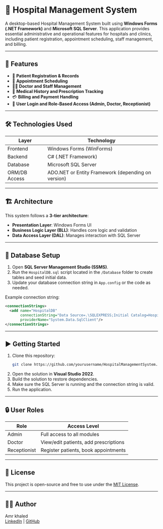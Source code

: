 # 🏥 Hospital Management System

A desktop-based Hospital Management System built using **Windows Forms (.NET Framework)** and **Microsoft SQL Server**. This application provides essential administrative and operational features for hospitals and clinics, including patient registration, appointment scheduling, staff management, and billing.

---

## 📌 Features

- 🧾 **Patient Registration & Records**
- 📅 **Appointment Scheduling**
- 🧑‍⚕️ **Doctor and Staff Management**
- 💊 **Medical History and Prescription Tracking**
- 💳 **Billing and Payment Handling**
- 🔐 **User Login and Role-Based Access (Admin, Doctor, Receptionist)**

---

## 🛠️ Technologies Used

| Layer         | Technology            |
|---------------|------------------------|
| Frontend      | Windows Forms (WinForms) |
| Backend       | C# (.NET Framework)   |
| Database      | Microsoft SQL Server  |
| ORM/DB Access | ADO.NET or Entity Framework (depending on version) |

---

## 🏗️ Architecture

This system follows a **3-tier architecture**:
- **Presentation Layer**: Windows Forms UI
- **Business Logic Layer (BLL)**: Handles core logic and validation
- **Data Access Layer (DAL)**: Manages interaction with SQL Server

---

## 💾 Database Setup

1. Open **SQL Server Management Studio (SSMS)**.
2. Run the `HospitalDB.sql` script located in the `/Database` folder to create tables and seed initial data.
3. Update your database connection string in `App.config` or the code as needed.

Example connection string:
```xml
<connectionStrings>
  <add name="HospitalDB"
       connectionString="Data Source=.\SQLEXPRESS;Initial Catalog=HospitalDB;Integrated Security=True"
       providerName="System.Data.SqlClient"/>
</connectionStrings>
```

---

## ▶️ Getting Started

1. Clone this repository:
   ```bash
   git clone https://github.com/yourusername/HospitalManagementSystem.git
   ```
2. Open the solution in **Visual Studio 2022**.
3. Build the solution to restore dependencies.
4. Make sure the SQL Server is running and the connection string is valid.
5. Run the application.

---

## 🔒 User Roles

| Role        | Access Level                        |
|-------------|-------------------------------------|
| Admin       | Full access to all modules          |
| Doctor      | View/edit patients, add prescriptions |
| Receptionist| Register patients, book appointments |

---

## 📄 License

This project is open-source and free to use under the [MIT License](LICENSE).

---

## 🙋‍♂️ Author

Amr khaled  
[LinkedIn](https://www.linkedin.com/in/amr-khaled-66b030226/) | [GitHub](https://github.com/Amrkhaled18)
